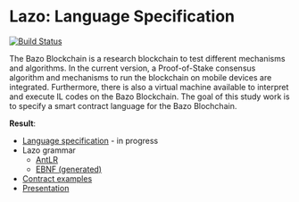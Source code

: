 # Lazo: Language Specification

[![Build Status](https://travis-ci.org/bazo-blockchain/lazo-specification.svg?branch=master)](https://travis-ci.org/bazo-blockchain/lazo-specification)

The Bazo Blockchain is a research blockchain to test different mechanisms and algorithms. In the current version, a Proof-of-Stake consensus algorithm and mechanisms to run the blockchain on mobile devices are integrated. Furthermore, there is also a virtual machine available to interpret and execute IL codes on the Bazo Blockchain. The goal of this study work is to specify a smart contract language for the Bazo Blochchain.


**Result**:
* [Language specification](https://github.com/bazo-blockchain/lazo-specification/releases/download/v0.5/Lazo.Specification.pdf) - in progress
* Lazo grammar
  * [AntLR](syntax-antlr/src/main/antlr/Lazo.g4)
  * [EBNF (generated)](syntax-ebnf/lazo.ebnf)
* [Contract examples](examples/)
* [Presentation](https://docs.google.com/presentation/d/1NFIAtIN9LL2fssvS7Yw1wGSYKf3AX5rshSoDYe4OwTo/edit?usp=sharing)
